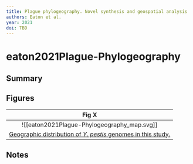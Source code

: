 ```yaml
---
title: Plague phylogeography. Novel synthesis and geospatial analysis
authors: Eaton et al.
year: 2021
doi: TBD
---
```


# eaton2021Plague-Phylogeography

## Summary

## Figures

|                    Fig X                     |
|:--------------------------------------------:|
| ![[eaton2021Plague-Phylogeography_map.svg]] |
| [Geographic distribution of <i>Y. pestis</i> genomes in this study.](eaton2021Plague-Phylogeography) |


## Notes